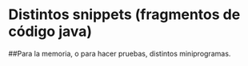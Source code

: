# Distintos snippets (fragmentos de código java)

##Para la memoria, o para hacer pruebas, distintos miniprogramas.


